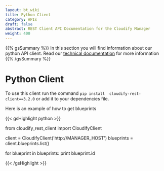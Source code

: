 ```yaml
---
layout: bt_wiki
title: Python Client
category: APIs
draft: false
abstract: REST Client API Documentation for the Cloudify Manager
weight: 400
---
```


{{% gsSummary %}}
In this section you will find information about our python API client.
Read our <a href="http://cloudify-rest-client.readthedocs.org/en/3.2/" target="_blank">technical documentation</a> for more information
{{% /gsSummary %}}


# Python Client

To use this client run the command `pip install  cloudify-rest-client==3.2.0` or add it to your dependencies file.

Here is an example of how to get blueprints

{{< gsHighlight  python  >}}

from cloudify_rest_client import CloudifyClient

client = CloudifyClient('http://MANAGER_HOST')
blueprints = client.blueprints.list()

for blueprint in blueprints:
print blueprint.id

{{< /gsHighlight >}}